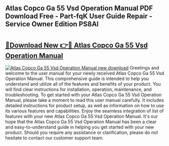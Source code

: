 ## Atlas Copco Ga 55 Vsd Operation Manual PDF Download Free - Part-fqK User Guide Repair - Service Owner Edition PS8Al

# <h2><a href="http://bc54273.oget.top/?id=Atlas+Copco+Ga+55+Vsd+Operation+Manual">🔗Download New 👉🔴 Atlas Copco Ga 55 Vsd Operation Manual</a></h2>

[![Atlas Copco Ga 55 Vsd Operation Manual new download](https://i.imgur.com/5g1atiW.png)](http://bc54273.oget.top/?id=Atlas+Copco+Ga+55+Vsd+Operation+Manual)
Greetings and welcome to the user manual for your newly received Atlas Copco Ga 55 Vsd Operation Manual. This comprehensive guide is intended to help you understand and utilize all of the features and benefits of your product. You will find clear instructions for installation, operation, maintenance, and troubleshooting. To get started with your Atlas Copco Ga 55 Vsd Operation Manual, please take a moment to read this user manual carefully. It includes detailed instructions for product setup, as well as information on how to use its various features and capabilities. Enjoy the seamless integration of list of features with your new Atlas Copco Ga 55 Vsd Operation Manual. It's our hope that the Atlas Copco Ga 55 Vsd Operation Manual has been a clear and easy-to-understand guide in helping you get started with your new product. Should you require any assistance or clarification, please do not hesitate to contact our customer support team.
